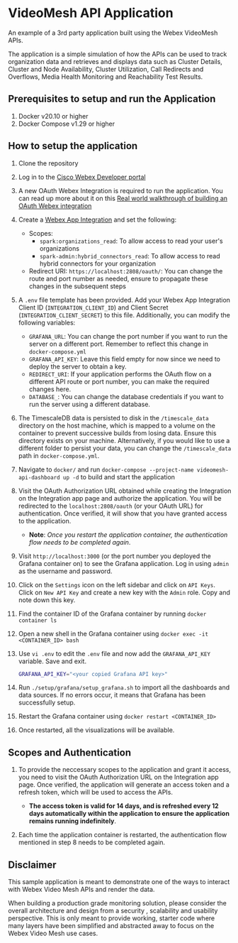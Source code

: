 # VideoMesh API Application

An example of a 3rd party application built using the Webex VideoMesh APIs.

The application is a simple simulation of how the APIs can be used to track organization data and retrieves and displays data such as Cluster Details, Cluster and Node Availability, Cluster Utilization, Call Redirects and Overflows, Media Health Monitoring and Reachability Test Results.

## Prerequisites to setup and run the Application

1. Docker v20.10 or higher
2. Docker Compose v1.29 or higher

## How to setup the application

1. Clone the repository
2. Log in to the [Cisco Webex Developer portal](https://developer.webex.com/)
3. A new OAuth Webex Integration is required to run the application. You can read up more about it on this [Real world walkthrough of building an OAuth Webex integration](https://developer.webex.com/blog/real-world-walkthrough-of-building-an-oauth-webex-integration)
4. Create a [Webex App Integration](https://developer.webex.com/docs/integrations) and set the following:
    - Scopes: 
        - `spark:organizations_read`: To allow access to read your user's organizations
        - `spark-admin:hybrid_connectors_read`: To allow access to read hybrid connectors for your organization
    - Redirect URI: `https://localhost:2808/oauth/`: You can change the route and port number as needed, ensure to propagate these changes in the subsequent steps
5. A `.env` file template has been provided. Add your Webex App Integration Client ID (`INTEGRATION_CLIENT_ID`) and Client Secret (`INTEGRATION_CLIENT_SECRET`)  to this file. Additionally, you can modify the following variables:
    - `GRAFANA_URL`: You can change the port number if you want to run the server on a different port. Remember to reflect this change in `docker-compose.yml`
    - `GRAFANA_API_KEY`: Leave this field empty for now since we need to deploy the server to obtain a key.
    - `REDIRECT_URI`: If your application performs the OAuth flow on a different API route or port number, you can make the required changes here.
    - `DATABASE_`: You can change the database credentials if you want to run the server using a different database. 
6. The TimescaleDB data is persisted to disk in the `/timescale_data` directory on the host machine, which is mapped to a volume on the container to prevent successive builds from losing data. Ensure this directory exists on your machine. Alternatively, if you would like to use a different folder to persist your data, you can change the `/timescale_data` path in `docker-compose.yml`.
7. Navigate to `docker/` and run `docker-compose --project-name videomesh-api-dashboard up -d` to build and start the application
8. Visit the OAuth Authorization URL obtained while creating the Integration on the Integration app page and authorize the application. You will be redirected to the `localhost:2808/oauth` (or your OAuth URL) for authentication. Once verified, it will show that you have granted access to the application.
    - **Note**: *Once you restart the application container, the authentication flow needs to be completed again*.
9. Visit `http://localhost:3000` (or the port number you deployed the Grafana container on) to see the Grafana application. Log in using `admin` as the username and password.
10. Click on the `Settings` icon on the left sidebar and click on `API Keys`. Click on `New API Key` and create a new key with the `Admin` role. Copy and note down this key.
11. Find the container ID of the Grafana container by running `docker container ls`
12. Open a new shell in the Grafana container using `docker exec -it <CONTAINER_ID> bash`
13. Use `vi .env` to edit the `.env` file and now add the `GRAFANA_API_KEY` variable. Save and exit.
    
    ```sh
    GRAFANA_API_KEY="<your copied Grafana API key>"
    ```
14. Run `./setup/grafana/setup_grafana.sh` to import all the dashboards and data sources. If no errors occur, it means that Grafana has been successfully setup.
15. Restart the Grafana container using `docker restart <CONTAINER_ID>`
16. Once restarted, all the visualizations will be available.

## Scopes and Authentication 

1. To provide the neccessary scopes to the application and grant it access, you need to visit the OAuth Authorization URL on the Integration app page. Once verified, the application will generate an access token and a refresh token, which will be used to access the APIs. 
    - **The access token is valid for 14 days, and is refreshed every 12 days automatically within the application to ensure the application remains running indefinitely**.

2. Each time the application container is restarted, the authentication flow mentioned in step 8 needs to be completed again.

## Disclaimer

This sample application is meant to demonstrate one of the ways to interact with Webex Video Mesh APIs and render the  data.

When building a production grade monitoring solution, please consider the overall architecture and design from a security , scalability and usability perspective. This is only meant to provide working, starter code where many layers have been simplified and abstracted away to focus on the Webex Video Mesh  use cases.